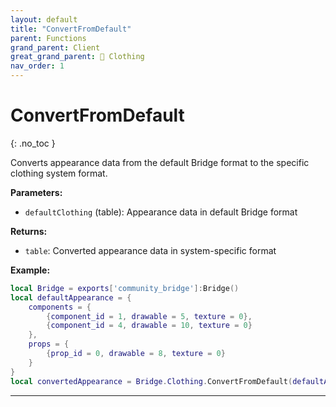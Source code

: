 ```yaml
---
layout: default
title: "ConvertFromDefault"
parent: Functions
grand_parent: Client
great_grand_parent: 👔 Clothing
nav_order: 1
---
```


# ConvertFromDefault
{: .no_toc }

Converts appearance data from the default Bridge format to the specific clothing system format.

**Parameters:**
- `defaultClothing` (table): Appearance data in default Bridge format

**Returns:**
- `table`: Converted appearance data in system-specific format

**Example:**
```lua
local Bridge = exports['community_bridge']:Bridge()
local defaultAppearance = {
    components = {
        {component_id = 1, drawable = 5, texture = 0},
        {component_id = 4, drawable = 10, texture = 0}
    },
    props = {
        {prop_id = 0, drawable = 8, texture = 0}
    }
}
local convertedAppearance = Bridge.Clothing.ConvertFromDefault(defaultAppearance)
```

---